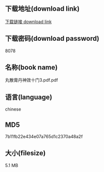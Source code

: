 ## 下载地址(download link)
[下载链接 download link](https://voluble-croquembouche-d321dc.netlify.app/?s=%E4%B8%B8%E6%95%A3%E8%86%8F%E4%B8%B9%E7%A5%9E%E6%95%88%E5%8D%81%E9%97%A83.pdf)

## 下载密码(download password)
8078

## 名称(book name)
丸散膏丹神效十门3.pdf.pdf

## 语言(language)
chinese

## MD5
7b11fb22e434e07a765d1c2370a48a2f

## 大小(filesize)
5.1 MB
